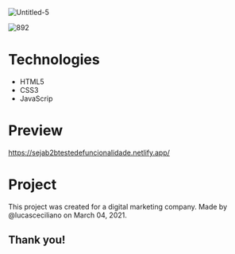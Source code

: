 ![Untitled-5](https://user-images.githubusercontent.com/70186521/110021638-c0ef0680-7d09-11eb-91ad-a74a4fbdc097.png)


![892](https://user-images.githubusercontent.com/70186521/110021284-4de59000-7d09-11eb-8914-f9b3edd4b985.png)


# Technologies

- HTML5
- CSS3
- JavaScrip

# Preview

https://sejab2btestedefuncionalidade.netlify.app/


# Project 

This project was created for a digital marketing company.
Made by @lucasceciliano on March 04, 2021.

## Thank you!
